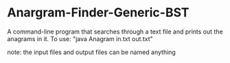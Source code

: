 # Anargram-Finder-Generic-BST
A command-line program that searches through a text file and prints out the anagrams in it. To use: "java Anagram in.txt out.txt"

note: the input files and output files can be named anything
